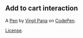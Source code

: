 Add to cart interaction
-----------------------


A [Pen](http://codepen.io/virgilpana/pen/ZYqJXN) by [Virgil Pana](http://codepen.io/virgilpana) on [CodePen](http://codepen.io/).

[License](http://codepen.io/virgilpana/pen/ZYqJXN/license).